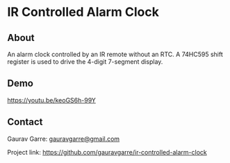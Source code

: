# IR Controlled Alarm Clock

## About
An alarm clock controlled by an IR remote without an RTC. A 74HC595 shift register is used to drive the 4-digit 7-segment display.

## Demo
https://youtu.be/keoGS6h-99Y

## Contact
Gaurav Garre: [gauravgarre@gmail.com](mailto:gauravgarre@gmail.com)

Project link: https://github.com/gauravgarre/ir-controlled-alarm-clock
